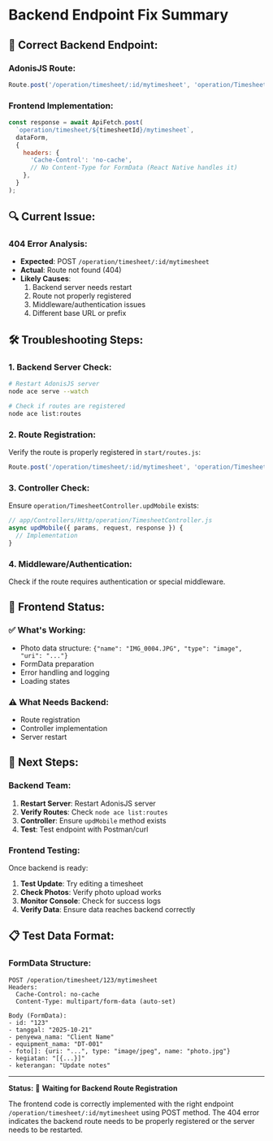 # Backend Endpoint Fix Summary

## 🎯 **Correct Backend Endpoint:**

### **AdonisJS Route:**
```javascript
Route.post('/operation/timesheet/:id/mytimesheet', 'operation/TimesheetController.updMobile')
```

### **Frontend Implementation:**
```javascript
const response = await ApiFetch.post(
  `operation/timesheet/${timesheetId}/mytimesheet`,
  dataForm,
  {
    headers: {
      'Cache-Control': 'no-cache',
      // No Content-Type for FormData (React Native handles it)
    },
  }
);
```

## 🔍 **Current Issue:**

### **404 Error Analysis:**
- **Expected**: POST `/operation/timesheet/:id/mytimesheet`
- **Actual**: Route not found (404)
- **Likely Causes**:
  1. Backend server needs restart
  2. Route not properly registered
  3. Middleware/authentication issues
  4. Different base URL or prefix

## 🛠️ **Troubleshooting Steps:**

### **1. Backend Server Check:**
```bash
# Restart AdonisJS server
node ace serve --watch

# Check if routes are registered
node ace list:routes
```

### **2. Route Registration:**
Verify the route is properly registered in `start/routes.js`:
```javascript
Route.post('/operation/timesheet/:id/mytimesheet', 'operation/TimesheetController.updMobile')
```

### **3. Controller Check:**
Ensure `operation/TimesheetController.updMobile` exists:
```javascript
// app/Controllers/Http/operation/TimesheetController.js
async updMobile({ params, request, response }) {
  // Implementation
}
```

### **4. Middleware/Authentication:**
Check if the route requires authentication or special middleware.

## 📱 **Frontend Status:**

### **✅ What's Working:**
- Photo data structure: `{"name": "IMG_0004.JPG", "type": "image", "uri": "..."}`
- FormData preparation
- Error handling and logging
- Loading states

### **⚠️ What Needs Backend:**
- Route registration
- Controller implementation
- Server restart

## 🚀 **Next Steps:**

### **Backend Team:**
1. **Restart Server**: Restart AdonisJS server
2. **Verify Routes**: Check `node ace list:routes`
3. **Controller**: Ensure `updMobile` method exists
4. **Test**: Test endpoint with Postman/curl

### **Frontend Testing:**
Once backend is ready:
1. **Test Update**: Try editing a timesheet
2. **Check Photos**: Verify photo upload works
3. **Monitor Console**: Check for success logs
4. **Verify Data**: Ensure data reaches backend correctly

## 📋 **Test Data Format:**

### **FormData Structure:**
```
POST /operation/timesheet/123/mytimesheet
Headers:
  Cache-Control: no-cache
  Content-Type: multipart/form-data (auto-set)

Body (FormData):
- id: "123"
- tanggal: "2025-10-21"
- penyewa_nama: "Client Name"
- equipment_nama: "DT-001"
- foto[]: {uri: "...", type: "image/jpeg", name: "photo.jpg"}
- kegiatan: "[{...}]"
- keterangan: "Update notes"
```

---

**Status:** 🔄 **Waiting for Backend Route Registration**

The frontend code is correctly implemented with the right endpoint `/operation/timesheet/:id/mytimesheet` using POST method. The 404 error indicates the backend route needs to be properly registered or the server needs to be restarted.